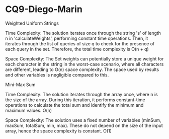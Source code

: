 # CQ9-Diego-Marin

Weighted Uniform Strings

Time Complexity:
The solution iterates once through the string 's' of length n in 'calculateWeights', performing constant time operations. Then, it iterates through the list of queries of size q to check for the presence of each query in the set. Therefore, the total time complexity is O(n + q)

Space Complexity:
The Set<Integer> weights can potentially store a unique weight for each character in the string in the worst-case scenario, where all characters are different, leading to 
O(n) space complexity. The space used by results and other variables is negligible compared to this.


Mini-Max Sum

Time Complexity:
The solution iterates through the array once, where n is the size of the array. During this iteration, it performs constant-time operations to calculate the total sum and identify the minimum and maximum values. O(n)

Space Complexity:
The solution uses a fixed number of variables (minSum, maxSum, totalSum, min, max). These do not depend on the size of the input array, hence the space complexity is constant.
O(1)
